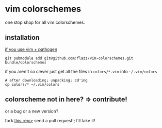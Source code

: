 vim colorschemes
================

one stop shop for all vim colorschemes.

installation
------------

[if you use vim + pathogen](http://vimcasts.org/episodes/synchronizing-plugins-with-git-submodules-and-pathogen/)

    git submodule add git@github.com:flazz/vim-colorschemes.git bundle/colorschemes

if you aren't so clever just get all the files in `colors/*.vim` into
  `~/.vim/colors`

    # after downloading; unpacking; cd'ing
    cp colors/* ~/.vim/colors

colorscheme not in here? => contribute!
---------------------------------------

or a bug or a new version?

fork [this repo](http://github.com/flazz/vim-colorschemes); send a
pull request!; I'll take it!
